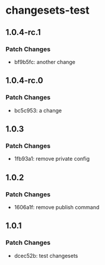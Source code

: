 # changesets-test

## 1.0.4-rc.1

### Patch Changes

- bf9b5fc: another change

## 1.0.4-rc.0

### Patch Changes

- bc5c953: a change

## 1.0.3

### Patch Changes

- 1fb93a1: remove private config

## 1.0.2

### Patch Changes

- 1606a1f: remove publish command

## 1.0.1

### Patch Changes

- dcec52b: test changesets
